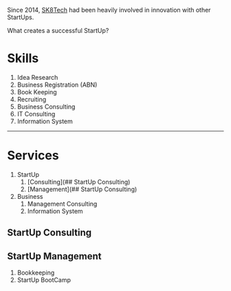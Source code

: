 Since 2014, [SK8Tech](https://sk8.tech) had been heavily involved in innovation with other StartUps. 

What creates a successful StartUp?

# Skills

1. Idea Research
1. Business Registration (ABN)
1. Book Keeping
1. Recruiting
1. Business Consulting
1. IT Consulting
1. Information System 

---

# Services

1. StartUp
    1. [Consulting](## StartUp Consulting)
    1. [Management](## StartUp Consulting)
1. Business
    1. Management Consulting
    1. Information System
    
## StartUp Consulting
## StartUp Management

1. Bookkeeping
1. StartUp BootCamp
